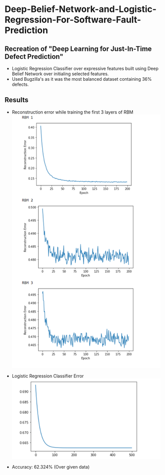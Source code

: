 # Deep-Belief-Network-and-Logistic-Regression-For-Software-Fault-Prediction
## Recreation of "Deep Learning for Just-In-Time Defect Prediction"

- Logistic Regression Classifier over expressive features built using Deep Belief Network over initialing selected features.  
- Used Bugzilla's as it was the most balanced dataset containing 36% defects.

## Results

- Reconstruction error while training the first 3 layers of RBM
![](images/rbm%20reconstruction%20error.png)

- Logistic Regression Classifier Error
![](images/Logistic%20Classifier%20Error.png)

- Accuracy: 62.324% (Over given data)
